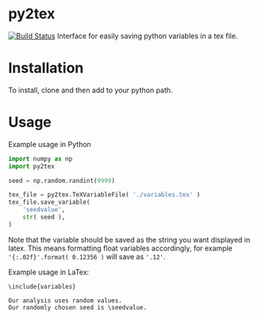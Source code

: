 # py2tex
[![Build Status](https://travis-ci.com/zhafen/py2tex.svg?branch=master)](https://travis-ci.com/zhafen/py2tex)
Interface for easily saving python variables in a tex file.

# Installation

To install, clone and then add to your python path.

# Usage

Example usage in Python
```python
import numpy as np
import py2tex

seed = np.random.randint(9999)

tex_file = py2tex.TeXVariableFile( './variables.tex' )
tex_file.save_variable(
    'seedvalue',
    str( seed ),
)
```
Note that the variable should be saved as the string you want displayed in latex.
This means formatting float variables accordingly, for example `'{:.02f}'.format( 0.12356 )` will save as `'.12'`.

Example usage in LaTex:
```
\include{variables}

Our analysis uses random values.
Our randomly chosen seed is \seedvalue.
```
